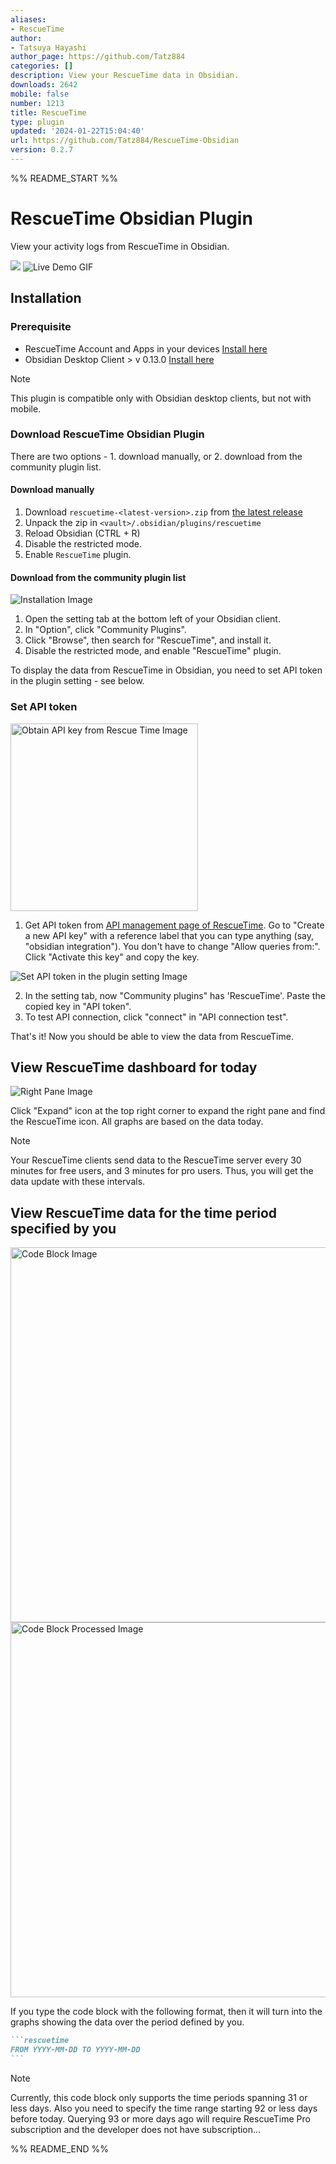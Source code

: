 ```yaml
---
aliases:
- RescueTime
author:
- Tatsuya Hayashi
author_page: https://github.com/Tatz884
categories: []
description: View your RescueTime data in Obsidian.
downloads: 2642
mobile: false
number: 1213
title: RescueTime
type: plugin
updated: '2024-01-22T15:04:40'
url: https://github.com/Tatz884/RescueTime-Obsidian
version: 0.2.7
---
```


%% README_START %%

# RescueTime Obsidian Plugin

View your activity logs from RescueTime in Obsidian.

<img src="https://raw.githubusercontent.com/Tatz884/RescueTime-Obsidian/HEAD/assets/AppOverview.png" walt="Overview Image" />

<img src="https://raw.githubusercontent.com/Tatz884/RescueTime-Obsidian/HEAD/assets/LiveDemo.gif" alt="Live Demo GIF" />

## Installation

### Prerequisite
- RescueTime Account and Apps in your devices [Install here](https://www.rescuetime.com/get_rescuetime)
- Obsidian Desktop Client > v 0.13.0 [Install here](https://obsidian.md/)
> [!NOTE]
> This plugin is compatible only with Obsidian desktop clients, but not with mobile.

### Download RescueTime Obsidian Plugin

There are two options - 1. download manually, or 2. download from the community plugin list.

#### Download manually

1. Download `rescuetime-<latest-version>.zip` from [the latest release](https://github.com/Tatz884/RescueTime-Obsidian/releases/latest/)
2. Unpack the zip in `<vault>/.obsidian/plugins/rescuetime`
3. Reload Obsidian (CTRL + R)
4. Disable the restricted mode.
5. Enable `RescueTime` plugin.


#### Download from the community plugin list

<img src="https://raw.githubusercontent.com/Tatz884/RescueTime-Obsidian/HEAD/assets/Installation.png" alt="Installation Image" />

1. Open the setting tab at the bottom left of your Obsidian client.
2. In "Option", click "Community Plugins".
3. Click "Browse", then search for "RescueTime", and install it.
4. Disable the restricted mode, and enable "RescueTime" plugin.

To display the data from RescueTime in Obsidian, you need to set API token in the plugin setting - see below.

### Set API token

<img src="https://raw.githubusercontent.com/Tatz884/RescueTime-Obsidian/HEAD/assets/ObtainAPIkeyFromRT.png" width="300px" alt="Obtain API key from Rescue Time Image" />

1. Get API token from [API management page of RescueTime](https://www.rescuetime.com/anapi/manage). Go to "Create a new API key" with a reference label that you can type anything (say, "obsidian integration"). You don't have to change "Allow queries from:". Click "Activate this key" and copy the key.

<img src="https://raw.githubusercontent.com/Tatz884/RescueTime-Obsidian/HEAD/assets/SetAPItoken.png" alt="Set API token in the plugin setting Image" />

2. In the setting tab, now "Community plugins" has 'RescueTime'. Paste the copied key in "API token".
3. To test API connection, click "connect" in "API connection test".

That's it! Now you should be able to view the data from RescueTime.

## View RescueTime dashboard for today

<img src="https://raw.githubusercontent.com/Tatz884/RescueTime-Obsidian/HEAD/assets/RightPane.png" alt="Right Pane Image" />

Click "Expand" icon at the top right corner to expand the right pane and find the RescueTime icon.
All graphs are based on the data today.
> [!NOTE]
> Your RescueTime clients send data to the RescueTime server every 30 minutes for free users, and 3 minutes for pro users. Thus, you will get the data update with these intervals.

## View RescueTime data for the time period specified by you

<img src="https://raw.githubusercontent.com/Tatz884/RescueTime-Obsidian/HEAD/assets/CodeBlock.png" width="600px" alt="Code Block Image" />
<img src="https://raw.githubusercontent.com/Tatz884/RescueTime-Obsidian/HEAD/assets/CodeBlockProcessed.png" width="600px" alt="Code Block Processed Image" />

If you type the code block with the following format, then it will turn into the graphs showing the data over the period defined by you.
`````markdown
```rescuetime
FROM YYYY-MM-DD TO YYYY-MM-DD
```
`````
> [!NOTE]
> Currently, this code block only supports the time periods spanning 31 or less days. Also you need to specify the time range starting 92 or less days before today. Querying 93 or more days ago will require RescueTime Pro subscription and the developer does not have subscription...


%% README_END %%